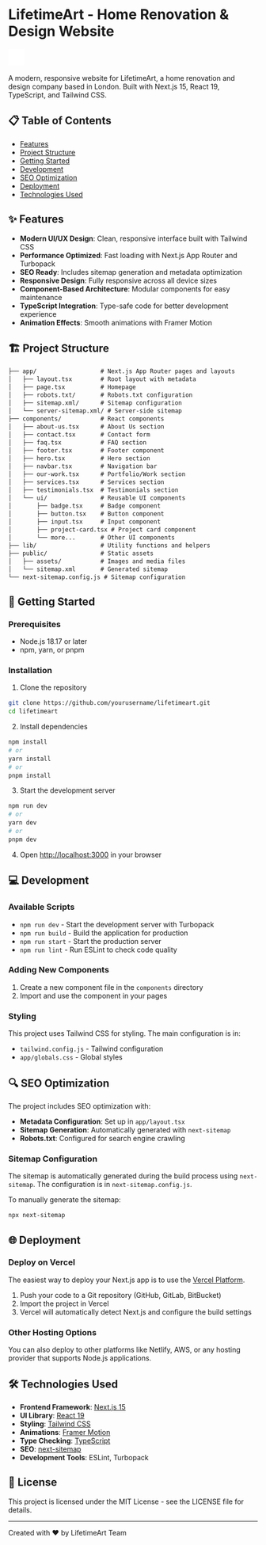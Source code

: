 # LifetimeArt - Home Renovation & Design Website

![LifetimeArt Logo](public/assets/Logo.webp)

A modern, responsive website for LifetimeArt, a home renovation and design company based in London. Built with Next.js 15, React 19, TypeScript, and Tailwind CSS.

## 📋 Table of Contents

- [Features](#features)
- [Project Structure](#project-structure)
- [Getting Started](#getting-started)
- [Development](#development)
- [SEO Optimization](#seo-optimization)
- [Deployment](#deployment)
- [Technologies Used](#technologies-used)

## ✨ Features

- **Modern UI/UX Design**: Clean, responsive interface built with Tailwind CSS
- **Performance Optimized**: Fast loading with Next.js App Router and Turbopack
- **SEO Ready**: Includes sitemap generation and metadata optimization
- **Responsive Design**: Fully responsive across all device sizes
- **Component-Based Architecture**: Modular components for easy maintenance
- **TypeScript Integration**: Type-safe code for better development experience
- **Animation Effects**: Smooth animations with Framer Motion

## 🏗️ Project Structure

```
├── app/                  # Next.js App Router pages and layouts
│   ├── layout.tsx        # Root layout with metadata
│   ├── page.tsx          # Homepage
│   ├── robots.txt/       # Robots.txt configuration
│   ├── sitemap.xml/      # Sitemap configuration
│   └── server-sitemap.xml/ # Server-side sitemap
├── components/           # React components
│   ├── about-us.tsx      # About Us section
│   ├── contact.tsx       # Contact form
│   ├── faq.tsx           # FAQ section
│   ├── footer.tsx        # Footer component
│   ├── hero.tsx          # Hero section
│   ├── navbar.tsx        # Navigation bar
│   ├── our-work.tsx      # Portfolio/Work section
│   ├── services.tsx      # Services section
│   ├── testimonials.tsx  # Testimonials section
│   └── ui/               # Reusable UI components
│       ├── badge.tsx     # Badge component
│       ├── button.tsx    # Button component
│       ├── input.tsx     # Input component
│       ├── project-card.tsx # Project card component
│       └── more...       # Other UI components
├── lib/                  # Utility functions and helpers
├── public/               # Static assets
│   ├── assets/           # Images and media files
│   └── sitemap.xml       # Generated sitemap
└── next-sitemap.config.js # Sitemap configuration
```

## 🚀 Getting Started

### Prerequisites

- Node.js 18.17 or later
- npm, yarn, or pnpm

### Installation

1. Clone the repository

```bash
git clone https://github.com/yourusername/lifetimeart.git
cd lifetimeart
```

2. Install dependencies

```bash
npm install
# or
yarn install
# or
pnpm install
```

3. Start the development server

```bash
npm run dev
# or
yarn dev
# or
pnpm dev
```

4. Open [http://localhost:3000](http://localhost:3000) in your browser

## 💻 Development

### Available Scripts

- `npm run dev` - Start the development server with Turbopack
- `npm run build` - Build the application for production
- `npm run start` - Start the production server
- `npm run lint` - Run ESLint to check code quality

### Adding New Components

1. Create a new component file in the `components` directory
2. Import and use the component in your pages

### Styling

This project uses Tailwind CSS for styling. The main configuration is in:

- `tailwind.config.js` - Tailwind configuration
- `app/globals.css` - Global styles

## 🔍 SEO Optimization

The project includes SEO optimization with:

- **Metadata Configuration**: Set up in `app/layout.tsx`
- **Sitemap Generation**: Automatically generated with `next-sitemap`
- **Robots.txt**: Configured for search engine crawling

### Sitemap Configuration

The sitemap is automatically generated during the build process using `next-sitemap`. The configuration is in `next-sitemap.config.js`.

To manually generate the sitemap:

```bash
npx next-sitemap
```

## 🌐 Deployment

### Deploy on Vercel

The easiest way to deploy your Next.js app is to use the [Vercel Platform](https://vercel.com/new).

1. Push your code to a Git repository (GitHub, GitLab, BitBucket)
2. Import the project in Vercel
3. Vercel will automatically detect Next.js and configure the build settings

### Other Hosting Options

You can also deploy to other platforms like Netlify, AWS, or any hosting provider that supports Node.js applications.

## 🛠️ Technologies Used

- **Frontend Framework**: [Next.js 15](https://nextjs.org/)
- **UI Library**: [React 19](https://react.dev/)
- **Styling**: [Tailwind CSS](https://tailwindcss.com/)
- **Animations**: [Framer Motion](https://www.framer.com/motion/)
- **Type Checking**: [TypeScript](https://www.typescriptlang.org/)
- **SEO**: [next-sitemap](https://github.com/iamvishnusankar/next-sitemap)
- **Development Tools**: ESLint, Turbopack

## 📄 License

This project is licensed under the MIT License - see the LICENSE file for details.

---

Created with ❤️ by LifetimeArt Team
